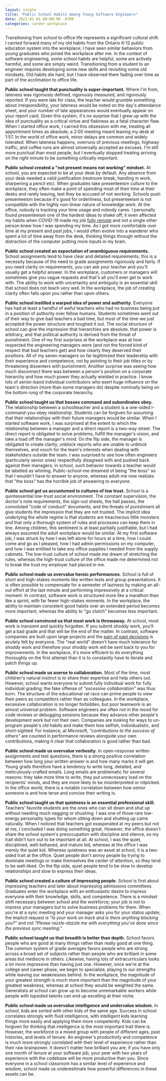 ```yaml
---
layout: single
title: "Public School Habits Among Young Software Engineers"
date: 2021-01-01 08:00:00 -0700
categories: career workplace
---
```


Transitioning from school to office life represents a significant cultural shift.
I carried forward many of my old habits from the Ontario K-12 public education system into the workplace; I have seen similar behaviors from young graduates who joined the workplace after me.
In the context of software engineering, some school habits are helpful, some are actively harmful, and some are simply weird.
Transitioning from a student to an engineer requires developing some new skills and revisiting some old mindsets.
Old habits die hard, but I have observed them fading over time as part of the acclimation to office life.

**Public school taught that punctuality is super-important.**
Where I'm from, lateness was rigorously defined, rigorously measured, and rigorously reported.
If you were late for class, the teacher would grumble something about irresponsibility, your lateness would be noted on the day's attendance sheet, and your number of late appearances would eventually appear on your report card.
Given this system, it's no surprise that I grew up with the idea of punctuality as a critical virtue and flakiness as a fatal character flaw.
When I started office work, I carried this obsession with me, treating all appointment times as absolute; a 2:00 meeting meant leaving my desk at 1:57.
In the world of office work, minor delays are common and widely tolerated.
When lateness happens, overruns of previous meetings, highway traffic, and coffee runs are almost universally accepted as excuses.
I'm still more punctual than most people, but I eventually stopped treating arriving on the right minute to be something critically important.

**Public school created a "not present means not working" mindset.**
At school, you are expected to be at your desk by default.
Any absence from your desk needed a valid justification (restroom break, handing in work, sharpening a pencil etc).
When graduates take presenteeism culture to the workplace, they often make a point of spending most of their time at their desks and rarely leaving, lest they be accused of not working.
Schools push presenteeism because it's good for orderliness, but presenteeism is not compatible with the highly non-linear nature of knowledge work.
At the office, nobody is tracking your time usage and nobody cares.
I personally found presenteeism one of the hardest ideas to shake off; it even affected my habits when COVID-19 made my job [fully remote](/blog/extended-wfh) and not a single other person knew how I was spending my time.
As I got more comfortable over time at my present and past jobs, I would often evolve into a wanderer who spent a lot of time away from the desk, thinking things through without the distraction of the computer putting more inputs in my brain.

**Public school created an expectation of unambiguous requirements.**
School assignments tend to have clear and detailed requirements; this is a necessity because of the need to grade assignments rigorously and fairly.
If you need clarity on requirements, you can ask your teacher and you'll usually get a helpful answer.
In the workplace, customers or managers will sometimes give you vague requests and that's all you'll ever get to work with.
The ability to work with uncertainty and ambiguity is an essential skill that school does not teach very well.
In the workplace, the job of creating clarity often falls upon you rather than upon others.

**Public school instilled a warped idea of power and authority.**
Everyone has had at least a handful of awful teachers who had no business being put in a position of authority over fellow humans.
Students sometimes went out of their way to give bad teachers a bad time, but most of the time we just accepted the power structure and toughed it out.
The social structure of school can give the impression that hierarchies are absolute, that power is arbitrary, and that political authority is derived from the threat of punishment.
One of my first surprises at the workplace was at how respected the engineering managers were (and not the forced kind of respect that bad teachers get) and how clearly they deserved their positions.
All of my seven managers so far legitimized their leadership with their experience and competence, not by pointing to their job titles or by threatening dissenters with punishment.
Another surprise was seeing how much disconnect there was between a person's position on a corporate hierarchy and how much power they actually wielded in practice.
I know lots of senior-band individual contributors who exert huge influence on the team's direction (more than some managers do) despite nominally being on the bottom rung of the corporate hierarchy.

**Public school taught us that bosses command and subordinates obey.**
The relationship between a schoolteacher and a student is a one-sided I-command-you-obey relationship.
Students can be forgiven for assuming that their relationships with their future managers would be similar.
When I started software work, I was surprised at the extent to which the relationship between a manager and a direct report is a two-way street.
The direct report is obligated to solve problems, fulfill the manager's vision, and take a load off the manager's mind.
On the flip side, the manager is obligated to create clarity, unblock reports who are unable to unblock themselves, and vouch for the team's interests when dealing with stakeholders outside the team.
I was surprised to see how often engineers (particularly senior ones) respectfully disagreed with and pushed back against their managers; in school, such behavior towards a teacher would be labelled as whining.
Public-school-me dreamed of being "the boss" so that I wouldn't have to answer to anyone, whereas adult-me now realizes that "the boss" has the horrible job of answering to everyone.

**Public school got us accustomed to cultures of low trust.**
School is a quintessential low-trust social environment.
The constant supervision, the doctor's note requirements, the sign-out sheets, the hall passes, the convoluted "code of conduct" documents, and the threats of punishment all give students the impression that they are not trusted.
The implicit idea underlying the whole regime is that students are treacherous little monsters and that only a thorough system of rules and processes can keep them in line.
Among children, this sentiment is at least partially justifiable, but I had always assumed the adult workplace would be similar.
At my first software job, I was struck by how I was left alone for hours at a time, how I could come and go as I pleased, how I had admin permissions on my computer, and how I was entitled to take any office supplies I needed from the supply cabinets.
The low-trust culture of school made me dream of stretching the rules, whereas the high-trust culture of the office made me determined not to break the trust my employer had placed in me.

**Public school made us overvalue heroic performances.**
School is full of short and high-stakes moments like written tests and group presentations.
It is often possible to compensate for a semester of laziness by making an all-out effort at the last minute and performing impressively at a critical moment.
In contrast, software work is structured more like a marathon than like a sprint, with far fewer high-stakes moments.
In the workplace, the ability to maintain consistent good habits over an extended period becomes more important, whereas the ability to "go clutch" becomes less important.

**Public school convinced us that most work is throwaway.**
At school, most work is transient and quickly forgotten.
If you submit shoddy work, you'll get a bad grade and that will be the end of the matter.
In contrast, software companies are built upon large projects and the [pain of past decisions](/blog/technical-debt) is acutely felt by everyone.
The "real world" doesn't have much tolerance for shoddy work and therefore your shoddy work will be sent back to you for improvements.
In the workplace, it's more efficient to do everything thoroughly on the first attempt than it is to constantly have to iterate and patch things up.

**Public school made us averse to collaboration.**
Most of the time, most children's natural instinct is to share their expertise and help others out.
However, school wants everyone to submit fully individual work for fully individual grading; the fake offense of _"excessive collaboration"_ was thus born.
The structure of the educational rat race can prime people to view their peers as competitors rather than as colleagues.
In the workplace, excessive collaboration is no longer forbidden, but poor teamwork is an almost universal problem.
Software engineers are often not in the mood for code reviews or debugging sessions because they advance other people's development work but not their own.
Companies are looking for ways to un-program people's old habits and make them less selfish, individualistic, and short-sighted.
For instance, at Microsoft, _"contributions to the success of others"_ are counted in performance reviews alongside your own contributions, making it clear that collaboration is good rather than bad.

**Public school made us overvalue verbosity.**
In open-response written assignments and test questions, there is a strong positive correlation between how long your written answer is and how many marks it will get.
Young grads therefore have a tendency to write long, detailed, and meticulously-crafted emails.
Long emails are problematic for several reasons: they take more time to write, they put unnecessary load on the recipients' minds, and they are more likely to be misinterpreted or nitpicked.
In the office world, there is a notable correlation between how senior someone is and how terse and concise their writing is.

**Public school taught us that quietness is an essential professional skill.**
Teachers' favorite students are the ones who can sit down and shut up without needing much nagging or shushing.
I was one of those rare low-energy personality types for whom sitting down and shutting up came naturally.
When I noticed that teachers got exasperated at my peers but not at me, I concluded I was doing something great.
However, the office doesn't share the school system's preoccupation with discipline and silence, so my trait didn't turn out to be important at all.
At school, I was the quiet, disciplined, well-behaved, and mature kid, whereas at the office I was merely the quiet kid.
Whereas quietness was an asset at school, it is a two-sided trait at the office.
Quiet people don't annoy people by trying to dominate meetings or make themselves the center of attention, so they tend to be well-liked.
On the flip side, quiet people tend to be slow to develop relationships and slow to express their ideas.

**Public school created a culture of impressing people.**
School is first about impressing teachers and later about impressing admissions committees.
Graduates enter the workplace with an enthusiastic desire to impress everyone with their knowledge, skills, and competence.
There is a mindset shift necessary between school and the workforce; your job is not to impress your managers but to solve business problems for them.
When you're at a sync meeting and your manager asks you for your status update, the implicit request is _"Is your work on track and is there anything blocking you?"_ and not _"Please razzle-dazzle me with everything you've done since the previous sync meeting."_

**Public school taught us that breadth is better than depth.**
School favors people who are good at many things rather than really good at one thing.
The common system of grade averages favors people who are strong across a broad set of subjects rather than people who are brilliant in some areas but mediocre in others.
Likewise, having lots of extracurriculars looks a lot more impressive than having just one.
However, once we're at the college and career phase, we begin to specialize, playing to our strengths while leaving our weaknesses behind.
In the workplace, the magnitude of your greatest strength is much more important than the magnitude of your greatest weakness, whereas at school they would be weighted the same.
Generalists at school can grow up to become unremarkable workers while people with lopsided talents can end up excelling at their niche.

**Public school made us overvalue intelligence and undervalue wisdom.**
In school, kids are sorted with other kids of the same age.
Success in school correlates strongly with fluid intelligence, with intelligent kids learning things more easily and applying them more competently.
Kids can be forgiven for thinking that intelligence is the most important trait there is.
However, the workforce is a mixed group with people of different ages, past histories, and levels of tenure.
An engineer's productivity and competence is much more strongly correlated with their level of experience rather than their raw brainpower.
It doesn't matter how brilliant you are; if you have only one month of tenure at your software job, your peer with two years of experience with the codebase will be more productive than you.
Since everyone in a school classroom has a similar level of experience and wisdom, school made us underestimate how powerful differences in these assets can be.
